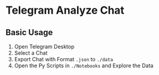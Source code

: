 # Telegram Analyze Chat

## Basic Usage

1. Open Telegram Desktop
2. Select a Chat
3. Export Chat with Format `.json` to `./data`
4. Open the Py Scripts in `./Notebooks` and Explore the Data
